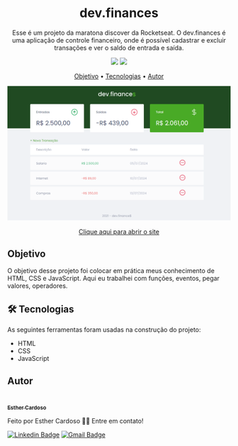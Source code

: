 <h1 align="center">dev.finances</h1>
<p align="center">Esse é um projeto da maratona discover da Rocketseat. O dev.finances é uma aplicação de controle financeiro, onde é possível cadastrar e excluir transações e ver o saldo de entrada e saída.</p>
<p align="center">
  <img src="https://img.shields.io/github/license/Esther-Cardoso/dev.finances">
  <img src="http://img.shields.io/static/v1?label=status&message=concluido&color=GREEN&style=flat"/>
</p>

<p align="center">
<a href="#objetivo">Objetivo</a> • <a href="#tecnologias">Tecnologias</a> • <a href="#autor">Autor</a>
</p>

<p align="center">
<img src="./dev.finances.png"> 
</p>

<p align="center">
<a href="https://esther-cardoso.github.io/dev.finances/">Clique aqui para abrir o site</a>
</p>

<h2 id="objetivo">Objetivo</h2>
<p>O objetivo desse projeto foi colocar em prática meus conhecimento de HTML, CSS e JavaScript. Aqui eu trabalhei com funções, eventos, pegar valores, operadores.</p>

<h2 id="tecnologias">🛠 Tecnologias</h2>
As seguintes ferramentas foram usadas na construção do projeto:

- HTML
- CSS
- JavaScript

## Autor
<a href="https://www.instagram.com/_esther_cardoso/">
 <img src="https://avatars.githubusercontent.com/u/70102263?v=4" width="200px;" alt=""/>
 <br />
 <sub><b>Esther Cardoso</b></sub></a>

Feito por Esther Cardoso 👋🏽 Entre em contato!

[![Linkedin Badge](https://img.shields.io/badge/-Esther-blue?style=flat-square&logo=Linkedin&logoColor=white&link=https://www.linkedin.com/in/esther-cardoso/)](https://www.linkedin.com/in/esther-cardoso/)
[![Gmail Badge](https://img.shields.io/badge/-esthercardosofernandes@gmail.com-c14438?style=flat-square&logo=Gmail&logoColor=white&link=mailto:esthercardosofernandes.com)](mailto:esthercardosofernandes@gmail.com)
